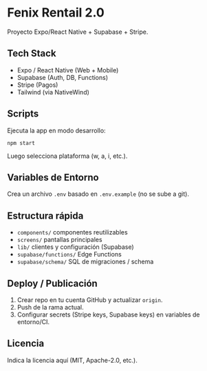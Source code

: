 # Fenix Rentail 2.0

Proyecto Expo/React Native + Supabase + Stripe.

## Tech Stack
- Expo / React Native (Web + Mobile)
- Supabase (Auth, DB, Functions)
- Stripe (Pagos)
- Tailwind (via NativeWind)

## Scripts
Ejecuta la app en modo desarrollo:
```
npm start
```
Luego selecciona plataforma (w, a, i, etc.).

## Variables de Entorno
Crea un archivo `.env` basado en `.env.example` (no se sube a git).

## Estructura rápida
- `components/` componentes reutilizables
- `screens/` pantallas principales
- `lib/` clientes y configuración (Supabase)
- `supabase/functions/` Edge Functions
- `supabase/schema/` SQL de migraciones / schema

## Deploy / Publicación
1. Crear repo en tu cuenta GitHub y actualizar `origin`.
2. Push de la rama actual.
3. Configurar secrets (Stripe keys, Supabase keys) en variables de entorno/CI.

## Licencia
Indica la licencia aquí (MIT, Apache-2.0, etc.).

